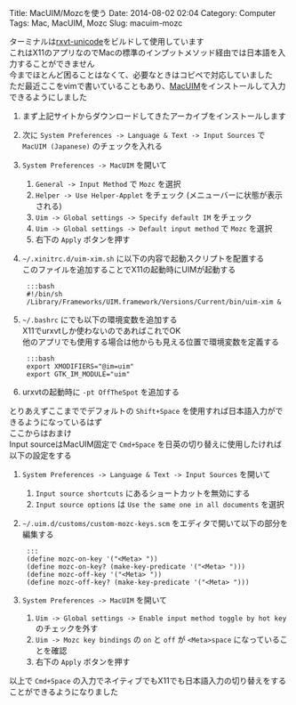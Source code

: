 Title: MacUIM/Mozcを使う
Date: 2014-08-02 02:04
Category: Computer
Tags: Mac, MacUIM, Mozc
Slug: macuim-mozc

ターミナルは[rxvt-unicode](http://software.schmorp.de/pkg/rxvt-unicode.html)をビルドして使用しています  
これはX11のアプリなのでMacの標準のインプットメソッド経由では日本語を入力することができません  
今までほとんど困ることはなくて、必要なときはコピペで対応していました  
ただ最近ここをvimで書いていることもあり、[MacUIM](https://code.google.com/p/macuim/)をインストールして入力できるようにしました

1. まず上記サイトからダウンロードしてきたアーカイブをインストールします
1. 次に `System Preferences -> Language & Text -> Input Sources` で `MacUIM (Japanese)` のチェックを入れる
1. `System Preferences -> MacUIM` を開いて
    1. `General -> Input Method` で `Mozc` を選択
    1. `Helper -> Use Helper-Applet` をチェック (メニューバーに状態が表示される)
    1. `Uim -> Global settings -> Specify default IM` をチェック
    1. `Uim -> Global settings -> Default input method` で `Mozc` を選択
    1. 右下の `Apply` ボタンを押す
1. `~/.xinitrc.d/uim-xim.sh` に以下の内容で起動スクリプトを配置する  
このファイルを追加することでX11の起動時にUIMが起動する

        :::bash
        #!/bin/sh
        /Library/Frameworks/UIM.framework/Versions/Current/bin/uim-xim &


1. `~/.bashrc` にでも以下の環境変数を追加する  
X11でurxvtしか使わないのであればこれでOK  
他のアプリでも使用する場合は他からも見える位置で環境変数を定義する

        :::bash
        export XMODIFIERS="@im=uim"
        export GTK_IM_MODULE="uim"

1. urxvtの起動時に `-pt OffTheSpot` を追加する

とりあえずここまででデフォルトの `Shift+Space` を使用すれば日本語入力ができるようになっているはず  
ここからはおまけ  
Input sourceはMacUIM固定で `Cmd+Space` を日英の切り替えに使用したければ以下の設定をする

1. `System Preferences -> Language & Text -> Input Sources` を開いて
    1. `Input source shortcuts` にあるショートカットを無効にする
    1. `Input source options` は `Use the same one in all documents` を選択
1. `~/.uim.d/customs/custom-mozc-keys.scm` をエディタで開いて以下の部分を編集する

        :::
        (define mozc-on-key '("<Meta> "))
        (define mozc-on-key? (make-key-predicate '("<Meta> ")))
        (define mozc-off-key '("<Meta> "))
        (define mozc-off-key? (make-key-predicate '("<Meta> ")))

1. `System Preferences -> MacUIM` を開いて
    1. `Uim -> Global settings -> Enable input method toggle by hot key` のチェックを外す
    1. `Uim -> Mozc key bindings` の `on` と `off` が `<Meta>space` になっていることを確認
    1. 右下の `Apply` ボタンを押す

以上で `Cmd+Space` の入力でネイティブでもX11でも日本語入力の切り替えをすることができるようになりました
